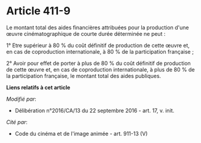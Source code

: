 # Article 411-9

Le montant total des aides financières attribuées pour la production d'une œuvre cinématographique de courte durée déterminée
ne peut : 

1° Etre supérieur à 80 % du coût définitif de production de cette œuvre et, en cas de coproduction internationale, à 80 % de
la participation française ; 

2° Avoir pour effet de porter à plus de 80 % du coût définitif de production de cette œuvre et, en cas de coproduction
internationale, à plus de 80 % de la participation française, le montant total des aides publiques.

**Liens relatifs à cet article**

_Modifié par_:

  - Délibération n°2016/CA/13 du 22 septembre 2016 - art. 17, v. init.

_Cité par_:

  - Code du cinéma et de l'image animée - art. 911-13 (V)
